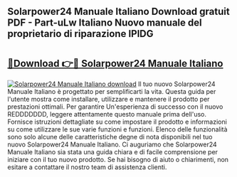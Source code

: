 ## Solarpower24 Manuale Italiano Download gratuit PDF - Part-uLw Italiano Nuovo manuale del proprietario di riparazione IPlDG

# <h2><a href="http://dfgfqp.blite.top/?on=Solarpower24+Manuale+Italiano">🔗Download 👉🔴 Solarpower24 Manuale Italiano</a></h2>

[![Solarpower24 Manuale Italiano download](https://i.imgur.com/lujVjoI.png)](http://dfgfqp.blite.top/?on=Solarpower24+Manuale+Italiano)
Il tuo nuovo Solarpower24 Manuale Italiano è progettato per semplificarti la vita. Questa guida per l'utente mostra come installare, utilizzare e mantenere il prodotto per prestazioni ottimali. Per garantire Un'esperienza di successo con il nuovo REDDDDDDD, leggere attentamente questo manuale prima dell'uso. Fornisce istruzioni dettagliate su come impostare il prodotto e informazioni su come utilizzare le sue varie funzioni e funzioni. Elenco delle funzionalità sono solo alcune delle caratteristiche degne di nota disponibili nel tuo nuovo Solarpower24 Manuale Italiano. Ci auguriamo che Solarpower24 Manuale Italiano sia stata una guida chiara e di facile comprensione per iniziare con il tuo nuovo prodotto. Se hai bisogno di aiuto o chiarimenti, non esitare a contattare il nostro team di assistenza clienti.
